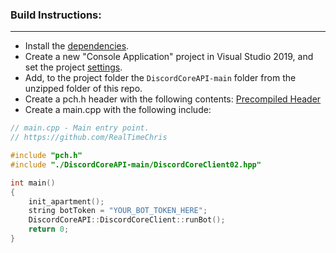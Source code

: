 ### **Build Instructions:**
---
- Install the [dependencies](https://github.com/RealTimeChris/DiscordCoreAPI#dependencies).
- Create a new "Console Application" project in Visual Studio 2019, and set the project [settings](https://github.com/RealTimeChris/DiscordCoreAPI#dependencies).
- Add, to the project folder the `DiscordCoreAPI-main` folder from the unzipped folder of this repo.
- Create a pch.h header with the following contents: [Precompiled Header](https://github.com/RealTimeChris/DiscordCoreAPI/blob/main/Documentation/Precompiled%20Header.md)
- Create a main.cpp with the following include:
```cpp
// main.cpp - Main entry point.
// https://github.com/RealTimeChris

#include "pch.h"
#include "./DiscordCoreAPI-main/DiscordCoreClient02.hpp"

int main()
{
    init_apartment();
    string botToken = "YOUR_BOT_TOKEN_HERE";
    DiscordCoreAPI::DiscordCoreClient::runBot();
    return 0;
}
```
